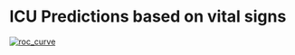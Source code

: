 # ICU Predictions based on vital signs


[![roc_curve](https://n.ethz.ch/~kbender/download/misc/github_assets/plot.png)]()